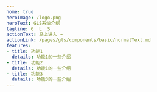 ```yaml
---
home: true
heroImage: /logo.png
heroText: GLS系统介绍
tagline: G  L  S
actionText: 马上进入 →
actionLink: /pages/gls/components/basic/normalText.md
features:
- title: 功能1
  details: 功能1的一些介绍
- title: 功能2
  details: 功能1的一些介绍
- title: 功能3
  details: 功能3的一些介绍
---
```

<!-- 
<ClientOnly>
  <BottomData/>
</ClientOnly> -->
